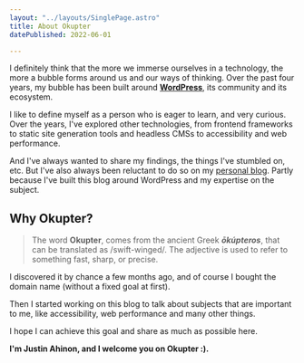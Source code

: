 ```yaml
---
layout: "../layouts/SinglePage.astro"
title: About Okupter
datePublished: 2022-06-01

---
```

I definitely think that the more we immerse ourselves in a technology, the more a bubble forms around us and our ways of thinking. Over the past four years, my bubble has been built around [**WordPress**](https://profiles.wordpress.org/justinahinon/ "WordPress"), its community and its ecosystem.

I like to define myself as a person who is eager to learn, and very curious. Over the years, I've explored other technologies, from frontend frameworks to static site generation tools and headless CMSs to accessibility and web performance.

And I've always wanted to share my findings, the things I've stumbled on, etc. But I've also always been reluctant to do so on my [personal blog](https://segbedji.com). Partly because I've built this blog around WordPress and my expertise on the subject.

## Why Okupter?

> The word **Okupter**, comes from the ancient Greek **_ōkúpteros_**, that can be translated as /swift-winged/. The adjective is used to refer to something fast, sharp, or precise.

I discovered it by chance a few months ago, and of course I bought the domain name (without a fixed goal at first).

Then I started working on this blog to talk about subjects that are important to me, like accessibility, web performance and many other things.

I hope I can achieve this goal and share as much as possible here.

**I'm Justin Ahinon, and I welcome you on Okupter :).**
